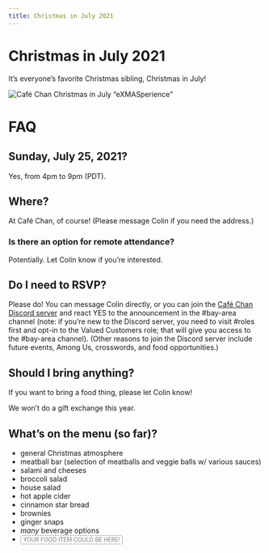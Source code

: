 ```yaml
---
title: Christmas in July 2021
---
```


# Christmas in July 2021

It’s everyone’s favorite Christmas sibling, Christmas in July!

![Café Chan Christmas in July “eXMASperience”](/media/christmas-in-july-2021.png "Christmas in July “eXMASperience” advertisement banner")

# FAQ

## **Sunday, July 25, 2021**?

Yes, from 4pm to 9pm (PDT).

## Where?

At Café Chan, of course! (Please message Colin if you need the address.)

### Is there an option for remote attendance?

Potentially. Let Colin know if you’re interested.

## Do I need to RSVP?

Please do! You can message Colin directly, or you can join the [Café Chan
Discord server] and react YES to the announcement in the #bay-area channel
(note: if you’re new to the Discord server, you need to visit #roles first and
opt-in to the Valued Customers role; that will give you access to the #bay-area
channel). (Other reasons to join the Discord server include future events, Among
Us, crosswords, and food opportunities.)

[Café Chan Discord server]: https://discord.gg/qG4NfvWHkw

## Should I bring anything?

If you want to bring a food thing, please let Colin know!

We won’t do a gift exchange this year.

## What’s on the menu (so far)?

* general Christmas atmosphere
* meatball bar (selection of meatballs and veggie balls w/ various sauces)
* salami and cheeses
* broccoli salad
* house salad
* hot apple cider
* cinnamon star bread
* brownies
* ginger snaps
* *many* beverage options
* <span style="cursor: default; display: inline-block; border-radius: 3px; border: 1px dashed grey; color: grey; font-size: 0.8em; padding: 0.1em 0.4em">YOUR FOOD ITEM COULD BE HERE!</span>

<style>
/* customizable snowflake styling */
.snowflake {
  color: #fff;
  font-size: 2em;
  font-family: Arial, sans-serif;
  text-shadow: 0 0 5px #ccc;
}
@-webkit-keyframes snowflakes-fall{0%{top:-10%}100%{top:100%}}@-webkit-keyframes snowflakes-shake{0%,100%{-webkit-transform:translateX(0);transform:translateX(0)}50%{-webkit-transform:translateX(80px);transform:translateX(80px)}}@keyframes snowflakes-fall{0%{top:-10%}100%{top:100%}}@keyframes snowflakes-shake{0%,100%{transform:translateX(0)}50%{transform:translateX(80px)}}.snowflake{position:fixed;top:-10%;z-index:9999;-webkit-user-select:none;-moz-user-select:none;-ms-user-select:none;user-select:none;cursor:default;-webkit-animation-name:snowflakes-fall,snowflakes-shake;-webkit-animation-duration:10s,3s;-webkit-animation-timing-function:linear,ease-in-out;-webkit-animation-iteration-count:infinite,infinite;-webkit-animation-play-state:running,running;animation-name:snowflakes-fall,snowflakes-shake;animation-duration:10s,3s;animation-timing-function:linear,ease-in-out;animation-iteration-count:infinite,infinite;animation-play-state:running,running}.snowflake:nth-of-type(0){left:1%;-webkit-animation-delay:0s,0s;animation-delay:0s,0s}.snowflake:nth-of-type(1){left:10%;-webkit-animation-delay:1s,1s;animation-delay:1s,1s}.snowflake:nth-of-type(2){left:20%;-webkit-animation-delay:6s,.5s;animation-delay:6s,.5s}.snowflake:nth-of-type(3){left:30%;-webkit-animation-delay:4s,2s;animation-delay:4s,2s}.snowflake:nth-of-type(4){left:40%;-webkit-animation-delay:2s,2s;animation-delay:2s,2s}.snowflake:nth-of-type(5){left:50%;-webkit-animation-delay:8s,3s;animation-delay:8s,3s}.snowflake:nth-of-type(6){left:60%;-webkit-animation-delay:6s,2s;animation-delay:6s,2s}.snowflake:nth-of-type(7){left:70%;-webkit-animation-delay:2.5s,1s;animation-delay:2.5s,1s}.snowflake:nth-of-type(8){left:80%;-webkit-animation-delay:1s,0s;animation-delay:1s,0s}.snowflake:nth-of-type(9){left:90%;-webkit-animation-delay:3s,1.5s;animation-delay:3s,1.5s}.snowflake:nth-of-type(10){left:25%;-webkit-animation-delay:2s,0s;animation-delay:2s,0s}.snowflake:nth-of-type(11){left:65%;-webkit-animation-delay:4s,2.5s;animation-delay:4s,2.5s}
</style>
<div class=snowflakes>
  <div class=snowflake>❅</div>
  <div class=snowflake>❆</div>
  <div class=snowflake>❅</div>
  <div class=snowflake>❆</div>
  <div class=snowflake>❅</div>
  <div class=snowflake>❆</div>
  <div class=snowflake>❅</div>
  <div class=snowflake>❆</div>
  <div class=snowflake>❅</div>
  <div class=snowflake>❆</div>
  <div class=snowflake>❅</div>
  <div class=snowflake>❆</div>
</div>

